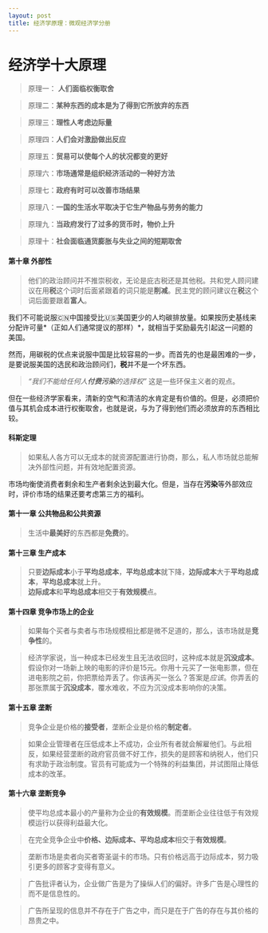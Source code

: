 ```yaml
---
layout: post
title: 经济学原理：微观经济学分册
---
```


# 经济学十大原理 #
> 原理一： **人们面临权衡取舍**

> 原理二：**某种东西的成本是为了得到它所放弃的东西**

> 原理三：**理性人考虑边际量**

> 原理四：**人们会对激励做出反应**

> 原理五：**贸易可以使每个人的状况都变的更好**

> 原理六：**市场通常是组织经济活动的一种好方法**

> 原理七：**政府有时可以改善市场结果**

> 原理八：**一国的生活水平取决于它生产物品与劳务的能力**

> 原理九：**当政府发行了过多的货币时，物价上升**

> 原理十：**社会面临通货膨胀与失业之间的短期取舍**

#### 第十章 外部性 ####
> 他们的政治顾问并不推崇税收，无论是庇古税还是其他税。共和党人顾问建议在用**税**这个词时后面紧跟着的词只能是**削减**。民主党的顾问建议在**税**这个词后面要跟着**富人**。

我们不可能说服🇨🇳中国接受比🇺🇸美国更少的人均碳排放量。如果按历史基线来分配许可量*（正如人们通常提议的那样）*，就相当于奖励最先引起这一问题的美国。

然而，用碳税的优点来说服中国是比较容易的一步。而首先的也是最困难的一步，是要说服美国的选民和政治顾问们，**税**并不是一个坏东西。

> *“我们不能给任何人**付费污染**的选择权”*    这是一些环保主义者的观点。

但在一些经济学家看来，清新的空气和清洁的水肯定是有价值的。但是，必须把价值与其机会成本进行权衡取舍，也就是说，与为了得到他们而必须放弃的东西相比较。
#### 科斯定理 ####
> 如果私人各方可以无成本的就资源配置进行协商，那么，私人市场就总能解决外部性问题，并有效地配置资源。

市场均衡使消费者剩余和生产者剩余达到最大化。但是，当存在**污染**等外部效应时，评价市场的结果还要考虑第三方的福利。

#### 第十一章 公共物品和公共资源 ####
> 生活中**最美好**的东西都是**免费**的。

#### 第十三章 生产成本 ####
> 只要**边际成本**小于**平均总成本**，**平均总成本**就下降，**边际成本**大于**平均总成本**，**平均总成本**就上升。    
> **边际成本**和**平均总成本**相交于**有效规模**点。

#### 第十四章 竞争市场上的企业 ####

> 如果每个买者与卖者与市场规模相比都是微不足道的，那么，该市场就是**竞争性**的。

> 经济学家说，当一种成本已经发生且无法收回时，这种成本就是**沉没成本**。假设你对一场新上映的电影的评价是15元。你用十元买了一张电影票，但在进电影院之前，你把票给弄丢了。你该再买一张么？答案是*应该*。你弄丢的那张票属于**沉没成本**，覆水难收，不应为沉没成本影响你的决策。

#### 第十五章 垄断 ####
> 竞争企业是价格的**接受者**，垄断企业是价格的**制定者**。

> 如果企业管理者在压低成本上不成功，企业所有者就会解雇他们。与此相反，如果经营垄断的政府官员做不好工作，损失的是顾客和纳税人，他们只有求助于政治制度。官员有可能成为一个特殊的利益集团，并试图阻止降低成本的改革。

#### 第十六章 垄断竞争 ####
> 使平均总成本最小的产量称为企业的**有效规模**。而垄断企业往往低于有效规模运行以获得利益最大化。

> 在完全竞争企业中**价格、边际成本、平均总成本**相交于**有效规模**。

> 垄断市场是卖者向买者寄圣诞卡的市场。只有价格远高于边际成本，努力吸引更多的顾客才变得有意义。

> 广告批评者认为，企业做广告是为了操纵人们的偏好。许多广告是心理性的而不是信息性的。

> 广告所呈现的信息并不存在于广告之中，而只是在于广告的存在与其价格的昂贵之中。
